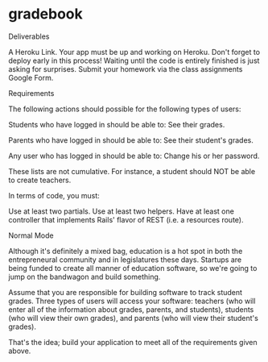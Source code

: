 # gradebook
Deliverables

A Heroku Link. Your app must be up and working on Heroku. Don't forget to deploy early in this process! Waiting until the code is entirely finished is just asking for surprises.
Submit your homework via the class assignments Google Form.

Requirements

The following actions should possible for the following types of users:


Students who have logged in should be able to:
See their grades.

Parents who have logged in should be able to:
See their student's grades.

Any user who has logged in should be able to:
Change his or her password.

These lists are not cumulative. For instance, a student should NOT be able to create teachers.

In terms of code, you must:

Use at least two partials.
Use at least two helpers.
Have at least one controller that implements Rails' flavor of REST (i.e. a resources route).

Normal Mode

Although it's definitely a mixed bag, education is a hot spot in both the entrepreneural community and in legislatures these days. Startups are being funded to create all manner of education software, so we're going to jump on the bandwagon and build something.

Assume that you are responsible for building software to track student grades. Three types of users will access your software: teachers (who will enter all of the information about grades, parents, and students), students (who will view their own grades), and parents (who will view their student's grades).

That's the idea; build your application to meet all of the requirements given above.
